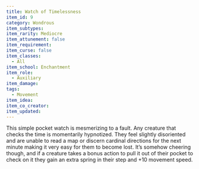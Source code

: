 ```yaml
---
title: Watch of Timelessness
item_id: 9
category: Wondrous
item_subtypes:
item_rarity: Mediocre
item_attunement: false
item_requirement:
item_curse: false
item_classes:
  - All
item_school: Enchantment
item_role:
  - Auxiliary
item_damage:
tags:
  - Movement
item_idea:
item_co_creator:
item_updated:
---
```


This simple pocket watch is mesmerizing to a fault. Any creature that checks the time is momentarily hypnotized. They feel slightly disoriented and are unable to read a map or discern cardinal directions for the next minute making it very easy for them to become lost. It’s somehow cheering though, and if a creature takes a bonus action to pull it out of their pocket to check on it they gain an extra spring in their step and +10 movement speed.
